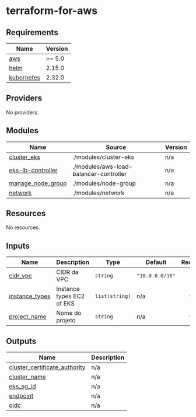 # terraform-for-aws
<!-- BEGIN_TF_DOCS -->
## Requirements

| Name | Version |
|------|---------|
| <a name="requirement_aws"></a> [aws](#requirement\_aws) |  >= 5.0 |
| <a name="requirement_helm"></a> [helm](#requirement\_helm) | 2.15.0 |
| <a name="requirement_kubernetes"></a> [kubernetes](#requirement\_kubernetes) | 2.32.0 |

## Providers

No providers.

## Modules

| Name | Source | Version |
|------|--------|---------|
| <a name="module_cluster_eks"></a> [cluster\_eks](#module\_cluster\_eks) | ./modules/cluster-eks | n/a |
| <a name="module_eks-lb-controller"></a> [eks-lb-controller](#module\_eks-lb-controller) | ./modules/aws-load-balancer-controller | n/a |
| <a name="module_manage_node_group"></a> [manage\_node\_group](#module\_manage\_node\_group) | ./modules/node-group | n/a |
| <a name="module_network"></a> [network](#module\_network) | ./modules/network | n/a |

## Resources

No resources.

## Inputs

| Name | Description | Type | Default | Required |
|------|-------------|------|---------|:--------:|
| <a name="input_cidr_vpc"></a> [cidr\_vpc](#input\_cidr\_vpc) | CIDR da VPC | `string` | `"10.0.0.0/16"` | no |
| <a name="input_instance_types"></a> [instance\_types](#input\_instance\_types) | Instance types EC2 of EKS | `list(string)` | n/a | yes |
| <a name="input_project_name"></a> [project\_name](#input\_project\_name) | Nome do projeto | `string` | n/a | yes |

## Outputs

| Name | Description |
|------|-------------|
| <a name="output_cluster_certificate_authority"></a> [cluster\_certificate\_authority](#output\_cluster\_certificate\_authority) | n/a |
| <a name="output_cluster_name"></a> [cluster\_name](#output\_cluster\_name) | n/a |
| <a name="output_eks_sg_id"></a> [eks\_sg\_id](#output\_eks\_sg\_id) | n/a |
| <a name="output_endpoint"></a> [endpoint](#output\_endpoint) | n/a |
| <a name="output_oidc"></a> [oidc](#output\_oidc) | n/a |
<!-- END_TF_DOCS -->